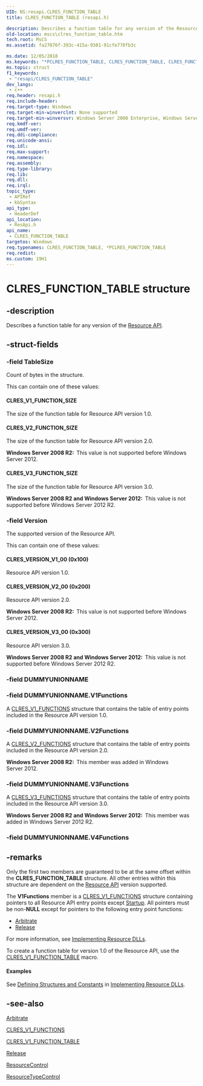 ```yaml
---
UID: NS:resapi.CLRES_FUNCTION_TABLE
title: CLRES_FUNCTION_TABLE (resapi.h)

description: Describes a function table for any version of the Resource API.
old-location: mscs\clres_function_table.htm
tech.root: MsCS
ms.assetid: fa27076f-393c-415a-9301-91cfe770fb3c

ms.date: 12/05/2018
ms.keywords: "*PCLRES_FUNCTION_TABLE, CLRES_FUNCTION_TABLE, CLRES_FUNCTION_TABLE structure [Failover Cluster], CLRES_V1_FUNCTION_SIZE, CLRES_V2_FUNCTION_SIZE, CLRES_V3_FUNCTION_SIZE, CLRES_VERSION_V1_00, CLRES_VERSION_V2_00, CLRES_VERSION_V3_00, PCLRES_FUNCTION_TABLE, PCLRES_FUNCTION_TABLE structure pointer [Failover Cluster], _wolf_clres_function_table, mscs.clres_function_table, resapi/CLRES_FUNCTION_TABLE, resapi/PCLRES_FUNCTION_TABLE"
ms.topic: struct
f1_keywords: 
 - "resapi/CLRES_FUNCTION_TABLE"
dev_langs:
 - c++
req.header: resapi.h
req.include-header: 
req.target-type: Windows
req.target-min-winverclnt: None supported
req.target-min-winversvr: Windows Server 2008 Enterprise, Windows Server 2008 Datacenter
req.kmdf-ver: 
req.umdf-ver: 
req.ddi-compliance: 
req.unicode-ansi: 
req.idl: 
req.max-support: 
req.namespace: 
req.assembly: 
req.type-library: 
req.lib: 
req.dll: 
req.irql: 
topic_type:
 - APIRef
 - kbSyntax
api_type:
 - HeaderDef
api_location:
 - ResApi.h
api_name:
 - CLRES_FUNCTION_TABLE
targetos: Windows
req.typenames: CLRES_FUNCTION_TABLE, *PCLRES_FUNCTION_TABLE
req.redist: 
ms.custom: 19H1
---
```


# CLRES_FUNCTION_TABLE structure


## -description


Describes a function table for any version of the 
    <a href="https://docs.microsoft.com/previous-versions/windows/desktop/mscs/resource-api">Resource API</a>.


## -struct-fields




### -field TableSize

Count of bytes in the structure.


This can contain one of these values:





#### CLRES_V1_FUNCTION_SIZE

The size of the function table for Resource API version 1.0.



#### CLRES_V2_FUNCTION_SIZE

The size of the function table for Resource API version 2.0.

<b>Windows Server 2008 R2:  </b>This value is not supported before Windows Server 2012.



#### CLRES_V3_FUNCTION_SIZE

The size of the function table for Resource API version 3.0.

<b>Windows Server 2008 R2 and Windows Server 2012:  </b>This value is not supported before Windows Server 2012 R2.


### -field Version

The supported version of the Resource API.


This can contain one of these values:





#### CLRES_VERSION_V1_00 (0x100)

Resource API version 1.0.



#### CLRES_VERSION_V2_00 (0x200)

Resource API version 2.0.

<b>Windows Server 2008 R2:  </b>This value is not supported before Windows Server 2012.



#### CLRES_VERSION_V3_00 (0x300)

Resource API version 3.0.

<b>Windows Server 2008 R2 and Windows Server 2012:  </b>This value is not supported before Windows Server 2012 R2.


### -field DUMMYUNIONNAME


### -field DUMMYUNIONNAME.V1Functions

A <a href="https://docs.microsoft.com/previous-versions/windows/desktop/api/resapi/ns-resapi-clres_v1_functions">CLRES_V1_FUNCTIONS</a> structure that contains the 
        table of entry points included in the Resource API version 1.0.


### -field DUMMYUNIONNAME.V2Functions

A <a href="https://docs.microsoft.com/previous-versions/windows/desktop/api/resapi/ns-resapi-clres_v2_functions">CLRES_V2_FUNCTIONS</a> structure that contains the 
        table of entry points included in the Resource API version 2.0.

<b>Windows Server 2008 R2:  </b>This member was added in Windows Server 2012.


### -field DUMMYUNIONNAME.V3Functions

A <a href="https://docs.microsoft.com/previous-versions/windows/desktop/api/resapi/ns-resapi-clres_v3_functions">CLRES_V3_FUNCTIONS</a> structure that contains the 
        table of entry points included in the Resource API version 3.0.

<b>Windows Server 2008 R2 and Windows Server 2012:  </b>This member was added in Windows Server 2012 R2.


### -field DUMMYUNIONNAME.V4Functions

 




## -remarks



Only the first two members are guaranteed to be at the same offset within the 
     <b>CLRES_FUNCTION_TABLE</b> structure. All other entries 
     within this structure are dependent on the 
     <a href="https://docs.microsoft.com/previous-versions/windows/desktop/mscs/resource-api">Resource API</a> version supported.

The <b>V1Functions</b> member is a 
     <a href="https://docs.microsoft.com/previous-versions/windows/desktop/api/resapi/ns-resapi-clres_v1_functions">CLRES_V1_FUNCTIONS</a> structure containing pointers to 
     all Resource API entry points except <a href="https://docs.microsoft.com/previous-versions/windows/desktop/api/resapi/nc-resapi-pstartup_routine">Startup</a>. All pointers 
     must be non-<b>NULL</b> except for pointers to the following entry point functions:

<ul>
<li>
<a href="https://docs.microsoft.com/previous-versions/windows/desktop/api/resapi/nc-resapi-parbitrate_routine">Arbitrate</a>
</li>
<li>
<a href="https://docs.microsoft.com/previous-versions/windows/desktop/api/resapi/nc-resapi-prelease_routine">Release</a>
</li>
</ul>
For more information, see 
     <a href="https://docs.microsoft.com/previous-versions/windows/desktop/mscs/implementing-resource-dlls">Implementing Resource DLLs</a>.

To create a function table for version 1.0 of the Resource API, use the 
     <a href="https://docs.microsoft.com/previous-versions/windows/desktop/api/resapi/nf-resapi-clres_v1_function_table">CLRES_V1_FUNCTION_TABLE</a> macro.


#### Examples

See <a href="https://docs.microsoft.com/previous-versions/windows/desktop/mscs/defining-structures-and-constants">Defining Structures and Constants</a> 
      in <a href="https://docs.microsoft.com/previous-versions/windows/desktop/mscs/implementing-resource-dlls">Implementing Resource DLLs</a>.

<div class="code"></div>



## -see-also




<a href="https://docs.microsoft.com/previous-versions/windows/desktop/api/resapi/nc-resapi-parbitrate_routine">Arbitrate</a>



<a href="https://docs.microsoft.com/previous-versions/windows/desktop/api/resapi/ns-resapi-clres_v1_functions">CLRES_V1_FUNCTIONS</a>



<a href="https://docs.microsoft.com/previous-versions/windows/desktop/api/resapi/nf-resapi-clres_v1_function_table">CLRES_V1_FUNCTION_TABLE</a>



<a href="https://docs.microsoft.com/previous-versions/windows/desktop/api/resapi/nc-resapi-prelease_routine">Release</a>



<a href="https://docs.microsoft.com/previous-versions/windows/desktop/api/resapi/nc-resapi-presource_control_routine">ResourceControl</a>



<a href="https://docs.microsoft.com/previous-versions/windows/desktop/api/resapi/nc-resapi-presource_type_control_routine">ResourceTypeControl</a>
 

 

